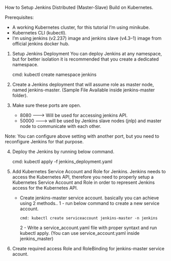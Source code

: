 How to Setup Jenkins Distributed (Master-Slave) Build on Kubernetes.

Prerequisites:
- A working Kubernetes cluster, for this tutorial I’m using minikube.
- Kubernetes CLI (kubectl).
- I’m using jenkins (v2.237) image and jenkins slave (v4.3–1) image from official jenkins docker hub.

1. Setup Jenkins Deployment
   You can deploy Jenkins at any namespace, but for better isolation it is recommended that you create a dedicated namespace.

   cmd: kubectl create namespace jenkins

2. Create a Jenkins deployment that will assume role as master node, named jenkins-master.
   (Sample File Available inside jenkins-master folder).

3. Make sure these ports are open.
   - 8080  ---> Will be used for accessing jenkins API.
   - 50000 ---> will be used by Jenkins slave nodes (jnlp) and master node to communicate with each other.

Note: You can configure above setting with another port, but you need to reconfigure Jenkins for that purpose.

4.  Deploy the Jenkins by running below command.

    cmd: kubectl apply -f jenkins_deployment.yaml

5.  Add Kubernetes Service Account and Role for Jenkins.
    Jenkins needs to access the Kubernetes API, therefore you need to properly setup a Kubernetes Service Account and Role in order to represent Jenkins access for the Kubernetes API.

    - Create jenkins-master service account.
      basically you can achieve using 2 methods..
      1 - run below command to create a new service account.
          
          cmd: kubectl create serviceaccount jenkins-master -n jenkins
      
      2 - Write a service_account.yaml file with proper syntaxt and run kubectl apply. 
          (You can use service_account.yaml inside jenkins_master)

6.  Create required access Role and RoleBinding for jenkins-master service acount.







